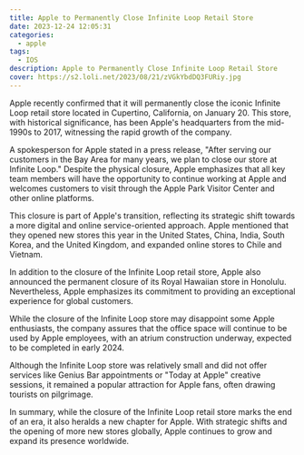 ```yaml
---
title: Apple to Permanently Close Infinite Loop Retail Store
date: 2023-12-24 12:05:31
categories:
  - apple
tags:
  - IOS
description: Apple to Permanently Close Infinite Loop Retail Store
cover: https://s2.loli.net/2023/08/21/zVGkYbdDQ3FURiy.jpg
---
```



Apple recently confirmed that it will permanently close the iconic Infinite Loop retail store located in Cupertino, California, on January 20. This store, with historical significance, has been Apple's headquarters from the mid-1990s to 2017, witnessing the rapid growth of the company.

A spokesperson for Apple stated in a press release, "After serving our customers in the Bay Area for many years, we plan to close our store at Infinite Loop." Despite the physical closure, Apple emphasizes that all key team members will have the opportunity to continue working at Apple and welcomes customers to visit through the Apple Park Visitor Center and other online platforms.

This closure is part of Apple's transition, reflecting its strategic shift towards a more digital and online service-oriented approach. Apple mentioned that they opened new stores this year in the United States, China, India, South Korea, and the United Kingdom, and expanded online stores to Chile and Vietnam.

In addition to the closure of the Infinite Loop retail store, Apple also announced the permanent closure of its Royal Hawaiian store in Honolulu. Nevertheless, Apple emphasizes its commitment to providing an exceptional experience for global customers.

While the closure of the Infinite Loop store may disappoint some Apple enthusiasts, the company assures that the office space will continue to be used by Apple employees, with an atrium construction underway, expected to be completed in early 2024.

Although the Infinite Loop store was relatively small and did not offer services like Genius Bar appointments or "Today at Apple" creative sessions, it remained a popular attraction for Apple fans, often drawing tourists on pilgrimage.

In summary, while the closure of the Infinite Loop retail store marks the end of an era, it also heralds a new chapter for Apple. With strategic shifts and the opening of more new stores globally, Apple continues to grow and expand its presence worldwide.
